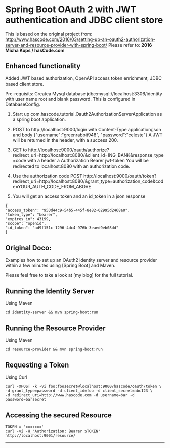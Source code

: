 # Spring Boot OAuth 2 with JWT authentication and JDBC client store

This is based on the original project from:
http://www.hascode.com/2016/03/setting-up-an-oauth2-authorization-server-and-resource-provider-with-spring-boot/
Please refer to: **2016 Micha Kops / hasCode.com**


## Enhanced functionality
Added JWT based authorization, OpenAPI access token enrichment, JDBC based client store.

Pre-requisits:
Createa Mysql database jdbc:mysql://localhost:3306/identity with user name root and blank password.
This is configured in DatabaseConfig.

1. Start up com.hascode.tutorial.Oauth2AuthorizationServerApplication as a spring boot application.

2. POST to http://localhost:9000/login with Content-Type application/json and body {"username":"greenrabbit948", "password":"celeste"}
A JWT will be returned in the header, with a success 200.

3. GET to http://localhost:9000/oauth/authorize?redirect_uri=http://localhost:8080/&client_id=ING_BANK&response_type=code 
with a header a Authorization Bearer jwt-token
You will be redirected to localhost:8080 with an authorization code.

4. Use the authorization code 
POST http://localhost:9000/oauth/token?redirect_uri=http://localhost:8080/&grant_type=authorization_code&code=YOUR_AUTH_CODE_FROM_ABOVE
5. You will get an access token and an id_token in a json response
```
{
"access_token": "950d44c9-54b5-445f-8e82-02995d2468a0",
"token_type": "bearer",
"expires_in": 43199,
"scope": "openid",
"id_token": "ad9f151c-1296-4dc4-976b-3eaed9eb08dd"
}      
```       


## Original Doco:

Examples how to set up an OAuth2 identity server and resource provider within a few minutes using [Spring Boot] and Maven.

Please feel free to take a look at [my blog] for the full tutorial.

## Running the Identity Server

Using Maven

```
cd identity-server && mvn spring-boot:run
```

## Running the Resource Provider

Using Maven

```
cd resource-provider && mvn spring-boot:run
```

## Requesting a Token

Using Curl

```
curl -XPOST -k -vi foo:foosecret@localhost:9000/hascode/oauth/token \
-d grant_type=password -d client_id=foo -d client_secret=abc123 \
-d redirect_uri=http://www.hascode.com -d username=bar -d password=barsecret
```

## Accessing the secured Resource

```
TOKEN = 'xxxxxxx'
curl -vi -H "Authorization: Bearer $TOKEN" http://localhost:9001/resource/
```

---
